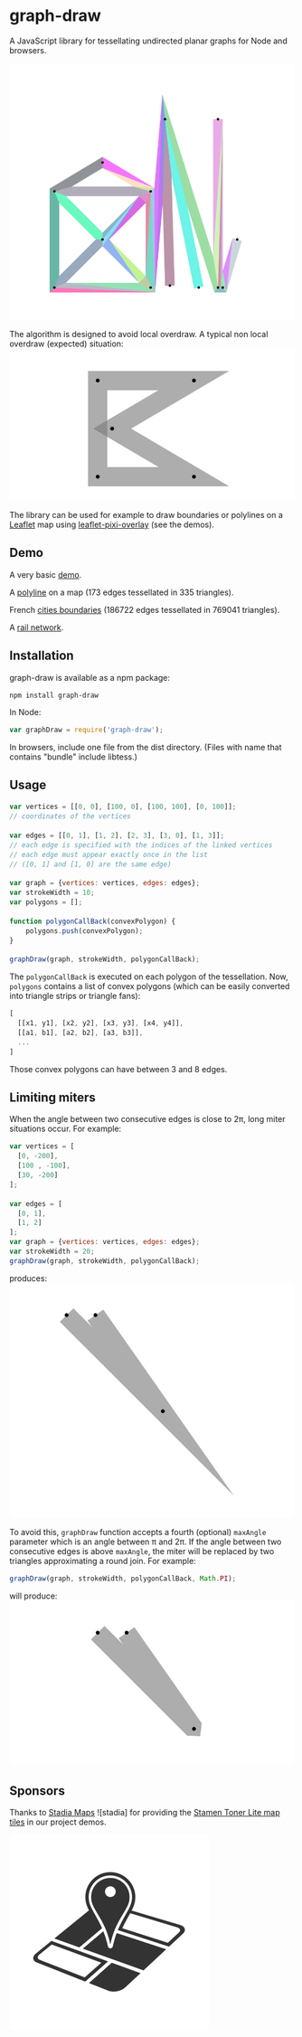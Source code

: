 graph-draw
==========

A JavaScript library for tessellating undirected planar graphs for Node and browsers.

[![screenshot](/docs/img/intro.png)](https://manubb.github.io/graph-draw/basic-demo.html)

The algorithm is designed to avoid local overdraw. A typical non local overdraw (expected) situation:
[![overdraw](/docs/img/overdraw.png)](https://manubb.github.io/graph-draw/overdraw.html)

The library can be used for example to draw boundaries or polylines on a [Leaflet](http://leafletjs.com) map using [leaflet-pixi-overlay](https://www.npmjs.com/package/leaflet-pixi-overlay) (see the demos).
## Demo

A very basic [demo](https://manubb.github.io/graph-draw/basic-demo.html).

A [polyline](https://manubb.github.io/graph-draw/polyline.html) on a map (173 edges tessellated in 335 triangles).

French [cities boundaries](https://manubb.github.io/graph-draw/city-mesh.html) (186722 edges tessellated in 769041 triangles).

A [rail network](https://manubb.github.io/graph-draw/railways.html).

## Installation
graph-draw is available as a npm package:
```
npm install graph-draw
```
In Node:
```js
var graphDraw = require('graph-draw');
```

In browsers, include one file from the dist directory. (Files with name that contains "bundle" include libtess.)

## Usage
```js
var vertices = [[0, 0], [100, 0], [100, 100], [0, 100]];
// coordinates of the vertices

var edges = [[0, 1], [1, 2], [2, 3], [3, 0], [1, 3]];
// each edge is specified with the indices of the linked vertices
// each edge must appear exactly once in the list
// ([0, 1] and [1, 0] are the same edge)

var graph = {vertices: vertices, edges: edges};
var strokeWidth = 10;
var polygons = [];

function polygonCallBack(convexPolygon) {
	polygons.push(convexPolygon);
}

graphDraw(graph, strokeWidth, polygonCallBack);
```
The `polygonCallBack` is executed on each polygon of the tessellation. Now, `polygons` contains a list of convex polygons (which can be easily converted into triangle strips or triangle fans):

```js
[
  [[x1, y1], [x2, y2], [x3, y3], [x4, y4]],
  [[a1, b1], [a2, b2], [a3, b3]],
  ...
]
```

Those convex polygons can have between 3 and 8 edges.

## Limiting miters
When the angle between two consecutive edges is close to 2&pi;, long miter situations occur. For example:

```js
var vertices = [
  [0, -200],
  [100 , -100],
  [30, -200]
];

var edges = [
  [0, 1],
  [1, 2]
];
var graph = {vertices: vertices, edges: edges};
var strokeWidth = 20;
graphDraw(graph, strokeWidth, polygonCallBack);
```
produces:
![miter](/docs/img/miter.png)

To avoid this, `graphDraw` function accepts a fourth (optional) `maxAngle` parameter which is an angle between &pi; and 2&pi;. If the angle between two consecutive edges is above `maxAngle`, the miter will be replaced by two triangles approximating a round join. For example:

```js
graphDraw(graph, strokeWidth, polygonCallBack, Math.PI);
```
will produce:
![round](/docs/img/round.png)

## Sponsors

Thanks to [Stadia Maps](https://stadiamaps.com/) ![stadia] for providing the [Stamen Toner Lite map tiles](https://docs.stadiamaps.com/map-styles/stamen-toner/#lite-variant) in our project demos.

<a href="https://stadiamaps.com/" target="_blank"><img src="/docs/img/stadia-logo.svg"></a>
